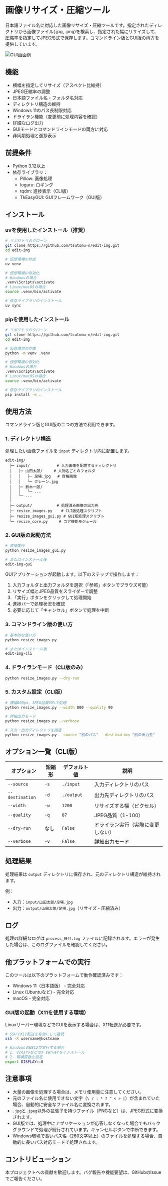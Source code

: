 # 画像リサイズ・圧縮ツール

日本語ファイル名に対応した画像リサイズ・圧縮ツールです。指定されたディレクトリから画像ファイル(.jpg, .png)を検索し、指定された幅にリサイズして、圧縮率を指定してJPEG形式で保存します。コマンドライン版とGUI版の両方を提供しています。

![GUI画面例](.github/screenshots/gui_example.png)

## 機能

- 横幅を指定してリサイズ（アスペクト比維持）
- JPEG圧縮率の調整
- 日本語ファイル名・フォルダ名対応
- ディレクトリ構造の維持
- Windows 11のパス長制限対応
- ドライラン機能（変更前に処理内容を確認）
- 詳細なログ出力
- GUIモードとコマンドラインモードの両方に対応
- 非同期処理と進捗表示

## 前提条件

- Python 3.12以上
- 依存ライブラリ：
  - Pillow: 画像処理
  - loguru: ロギング
  - tqdm: 進捗表示（CLI版）
  - TkEasyGUI: GUIフレームワーク（GUI版）

## インストール

### uvを使用したインストール（推奨）

```bash
# リポジトリのクローン
git clone https://github.com/tsutomu-n/edit-img.git
cd edit-img

# 仮想環境の作成
uv venv

# 仮想環境の有効化
# Windowsの場合
.venv\Scripts\activate
# Linux/macOSの場合
source .venv/bin/activate

# 依存ライブラリのインストール
uv sync
```

### pipを使用したインストール

```bash
# リポジトリのクローン
git clone https://github.com/tsutomu-n/edit-img.git
cd edit-img

# 仮想環境の作成
python -m venv .venv

# 仮想環境の有効化
# Windowsの場合
.venv\Scripts\activate
# Linux/macOSの場合
source .venv/bin/activate

# 依存ライブラリのインストール
pip install -e .
```

## 使用方法

コマンドライン版とGUI版の二つの方法で利用できます。

### 1. ディレクトリ構造

処理したい画像ファイルを `input` ディレクトリ内に配置します。

```
edit-img/
  ├─ input/            # 入力画像を配置するディレクトリ
  │   ├─ 山田太郎/     # 人物名ごとのフォルダ
  │   │   ├─ 足場.jpg   # 資格画像
  │   │   └─ クレーン.jpg
  │   ├─ 鈴木一郎/
  │   │   └─ ...
  │   └─ ...
  │
  ├─ output/           # 処理済み画像の出力先
  ├─ resize_images.py    # CLI版処理スクリプト
  ├─ resize_images_gui.py # GUI版処理スクリプト
  └─ resize_core.py     # コア機能モジュール
```

### 2. GUI版の起動方法

```bash
# 直接実行
python resize_images_gui.py

# またはインストール後
edit-img-gui
```

GUIアプリケーションが起動します。以下のステップで操作します：

1. 入力フォルダと出力フォルダを選択（「参照」ボタンでブラウズ可能）
2. リサイズ幅とJPEG品質をスライダーで調整
3. 「実行」ボタンをクリックして処理開始
4. 進捗バーで処理状況を確認
5. 必要に応じて「キャンセル」ボタンで処理を中断

### 3. コマンドライン版の使い方

```bash
# 基本的な使い方
python resize_images.py

# またはインストール後
edit-img-cli
```

### 4. ドライランモード（CLI版のみ）

```bash
python resize_images.py --dry-run
```

### 5. カスタム設定（CLI版）

```bash
# 横幅800px、JPEG品質90%で処理
python resize_images.py --width 800 --quality 90

# 詳細出力モード
python resize_images.py --verbose

# 入力・出力ディレクトリを指定
python resize_images.py --source "別のパス" --destination "別の出力先"
```

## オプション一覧（CLI版）

| オプション | 短縮形 | デフォルト値 | 説明 |
|----------|-------|------------|------|
| `--source` | `-s` | `./input` | 入力ディレクトリのパス |
| `--destination` | `-d` | `./output` | 出力先ディレクトリのパス |
| `--width` | `-w` | `1200` | リサイズする幅（ピクセル） |
| `--quality` | `-q` | `87` | JPEG品質（1-100） |
| `--dry-run` | なし | `False` | ドライラン実行（実際に変更しない） |
| `--verbose` | `-v` | `False` | 詳細出力モード |

## 処理結果

処理結果は `output` ディレクトリに保存され、元のディレクトリ構造が維持されます。

例：
- 入力：`input/山田太郎/足場.jpg`
- 出力：`output/山田太郎/足場.jpg`（リサイズ・圧縮済み）

## ログ

処理の詳細なログは `process_日付.log` ファイルに記録されます。エラーが発生した場合は、このログファイルを確認してください。

## 他プラットフォームでの実行

このツールは以下のプラットフォームで動作確認済みです：

- Windows 11（日本語版） - 完全対応
- Linux (Ubuntuなど) - 完全対応
- macOS - 完全対応

### GUI版の起動（X11を使用する環境）

Linuxサーバー環境などでGUIを表示する場合は、X11転送が必要です。

```bash
# SSHでX11転送を有効にして接続
ssh -X username@hostname

# WindowsのWSL2で実行する場合
# 1. VcXsrvなどのX serverをインストール
# 2. 環境変数を設定
export DISPLAY=:0
```

## 注意事項

- 大量の画像を処理する場合は、メモリ使用量に注意してください。
- 元のファイル名に使用できない文字（`\ / : * ? " < > |`）が含まれていた場合、自動的に安全なファイル名に変換されます。
- `.jpg`と`.jpeg`以外の拡張子を持つファイル（PNGなど）は、JPEG形式に変換されます。
- GUI版では、処理中にアプリケーションが応答しなくなった場合でもバックグラウンドで処理が続行されています。キャンセルボタンで中断できます。
- Windows環境で長いパス名（260文字以上）のファイルを処理する場合、自動的に長いパス対応モードで処理されます。

## コントリビューション

本プロジェクトへの貢献を歓迎します。バグ報告や機能要望は、GitHubのIssueでご報告ください。
